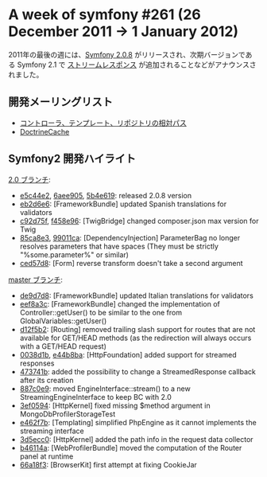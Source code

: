 A week of symfony #261 (26 December 2011 -> 1 January 2012)
===========================================================

2011年の最後の週には、[Symfony 2.0.8](http://symfony.com/blog/symfony-2-0-8-released) がリリースされ、次期バージョンである Symfony 2.1 で [ストリームレスポンス](https://github.com/symfony/symfony/commit/0038d1bac4a8d2dbe83f12b6a5236e8a2161b7d9) が追加されることなどがアナウンスされました。

開発メーリングリスト
--------------------

  * [コントローラ、テンプレート、リポジトリの相対パス](https://groups.google.com/forum/#!topic/symfony-devs/WXHy-rsfqSA)
  * [DoctrineCache](https://groups.google.com/forum/#!topic/symfony-devs/F1EeutjYA0A)

Symfony2 開発ハイライト
-----------------------

[2.0 ブランチ](http://github.com/symfony/symfony/commits/2.0):

  * [e5c44e2](http://github.com/symfony/symfony/commit/e5c44e261e06d97068fee0fd961ad4994e000dfd "e5c44e261e06d97068fee0fd961ad4994e000dfd commit on github"), [6aee905](http://github.com/symfony/symfony/commit/6aee905588d1df0743dfee6025fddc30de970014 "6aee905588d1df0743dfee6025fddc30de970014 commit on github"), [5b4e619](http://github.com/symfony/symfony/commit/5b4e6190c4420524e4dcaf51213c4ad78f646528 "5b4e6190c4420524e4dcaf51213c4ad78f646528 commit on github"): released 2.0.8 version
  * [eb2d6e6](http://github.com/symfony/symfony/commit/eb2d6e6f2fb90d8c5b276a79617f197758e37e62 "eb2d6e6f2fb90d8c5b276a79617f197758e37e62 commit on github"): \[FrameworkBundle\] updated Spanish translations for validators
  * [c92d75f](http://github.com/symfony/symfony/commit/c92d75f6ddfa09db50cac8018ddb7e8041a5a0a5 "c92d75f6ddfa09db50cac8018ddb7e8041a5a0a5 commit on github"), [f458e96](http://github.com/symfony/symfony/commit/f458e96f934c9d8c57040d3f55448d207c7bc21b "f458e96f934c9d8c57040d3f55448d207c7bc21b commit on github"): \[TwigBridge\] changed composer.json max version for Twig
  * [85ca8e3](http://github.com/symfony/symfony/commit/85ca8e3615be14b784cd499c7f17f61d5594df05 "85ca8e3615be14b784cd499c7f17f61d5594df05 commit on github"), [99011ca](http://github.com/symfony/symfony/commit/99011ca9c9b0eb6f55f5a9fe679a647b158d3ed1 "99011ca9c9b0eb6f55f5a9fe679a647b158d3ed1 commit on github"): \[DependencyInjection\] ParameterBag no longer resolves parameters that have spaces (They must be strictly "%some.parameter%" or similar)
  * [ced57d8](http://github.com/symfony/symfony/commit/ced57d8ee5d6844312d7ec71760e88bf2c8b9d89 "ced57d8ee5d6844312d7ec71760e88bf2c8b9d89 commit on github"): \[Form\] reverse transform doesn't take a second argument


[master ブランチ](http://github.com/symfony/symfony/commits/master):

  * [de9d7d8](http://github.com/symfony/symfony/commit/de9d7d8c3c509c394985f923c07ffed34e7c9dd6 "de9d7d8c3c509c394985f923c07ffed34e7c9dd6 commit on github"): \[FrameworkBundle\] updated Italian translations for validators
  * [eef8a3c](http://github.com/symfony/symfony/commit/eef8a3c5135907a1f5c049c02d55462c85a5d53d "eef8a3c5135907a1f5c049c02d55462c85a5d53d commit on github"): \[FrameworkBundle\] changed the implementation of Controller::getUser() to be similar to the one from GlobalVariables::getUser()
  * [d12f5b2](http://github.com/symfony/symfony/commit/d12f5b202c38a67c800339425be2059e4fec3c75 "d12f5b202c38a67c800339425be2059e4fec3c75 commit on github"): \[Routing\] removed trailing slash support for routes that are not available for GET/HEAD methods (as the redirection will always occurs with a GET/HEAD request)
  * [0038d1b](http://github.com/symfony/symfony/commit/0038d1bac4a8d2dbe83f12b6a5236e8a2161b7d9 "0038d1bac4a8d2dbe83f12b6a5236e8a2161b7d9 commit on github"), [e44b8ba](http://github.com/symfony/symfony/commit/e44b8ba521e60f4b0c8218a65415c001090520da "e44b8ba521e60f4b0c8218a65415c001090520da commit on github"): \[HttpFoundation\] added support for streamed responses
  * [473741b](http://github.com/symfony/symfony/commit/473741b9db7a2868c19033ff62963fd1b37ea29e "473741b9db7a2868c19033ff62963fd1b37ea29e commit on github"): added the possibility to change a StreamedResponse callback after its creation
  * [887c0e9](http://github.com/symfony/symfony/commit/887c0e9c04af4219ce5d4aa536e2e797614e94d2 "887c0e9c04af4219ce5d4aa536e2e797614e94d2 commit on github"): moved EngineInterface::stream() to a new StreamingEngineInterface to keep BC with 2.0
  * [3ef0594](http://github.com/symfony/symfony/commit/3ef0594e7413c721f41b53f4b834a03cc44e9f03 "3ef0594e7413c721f41b53f4b834a03cc44e9f03 commit on github"): \[HttpKernel\] fixed missing $method argument in MongoDbProfilerStorageTest
  * [e462f7b](http://github.com/symfony/symfony/commit/e462f7b668f2af150a47ccd453767d9853884558 "e462f7b668f2af150a47ccd453767d9853884558 commit on github"): \[Templating\] simplified PhpEngine as it cannot implements the streaming interface
  * [3d5ecc0](http://github.com/symfony/symfony/commit/3d5ecc0478b89aacba655d3fbe89604e187848dd "3d5ecc0478b89aacba655d3fbe89604e187848dd commit on github"): \[HttpKernel\] added the path info in the request data collector
  * [b46114a](http://github.com/symfony/symfony/commit/b46114a0f67da3338aa6728f33d20fb11c4da59c "b46114a0f67da3338aa6728f33d20fb11c4da59c commit on github"): \[WebProfilerBundle\] moved the computation of the Router panel at runtime
  * [66a18f3](http://github.com/symfony/symfony/commit/66a18f3239f7c0679c503018efbf98c5848afdcc "66a18f3239f7c0679c503018efbf98c5848afdcc commit on github"): \[BrowserKit\] first attempt at fixing CookieJar


